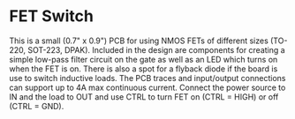 FET Switch 
=======================
This is a small (0.7" x 0.9") PCB for using NMOS FETs
of different sizes (TO-220, SOT-223, DPAK). Included in
the design are components for creating a simple low-pass
filter circuit on the gate as well as an LED which turns
on when the FET is on. There is also a spot for a flyback
diode if the board is use to switch inductive loads. The 
PCB traces and input/output connections can support up to 
4A max continuous current. Connect the power source to IN 
and the load to OUT and use CTRL to turn FET on (CTRL = HIGH)
or off (CTRL = GND).